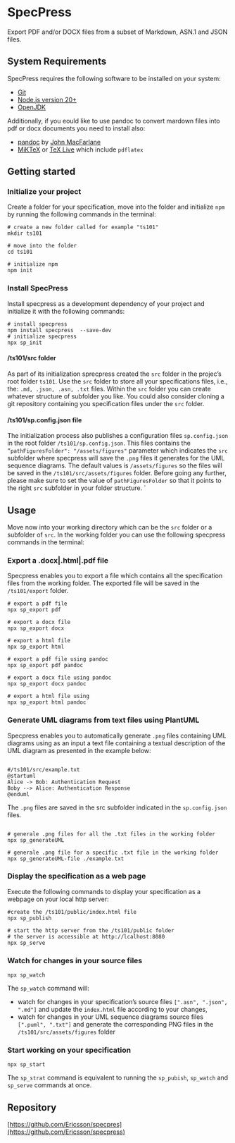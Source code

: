 # SpecPress

Export PDF and/or DOCX files from a subset of Markdown, ASN.1 and JSON files.

## System Requirements

SpecPress requires the following software to be installed on your system:

-   [Git](https://git-scm.com/)
-   [Node.js version 20+](https://nodejs.org/en)
-   [OpenJDK](https://openjdk.org/)

Additionally, if you eould like to use pandoc to convert mardown files into pdf or docx documents you need to install also:

-   [pandoc](https://pandoc.org/installing.html) by [John MacFarlane](https://johnmacfarlane.net/)
-   [MiKTeX](https://miktex.org/download) or [TeX Live](https://tug.org/texlive/) which include `pdflatex`

## Getting started

### Initialize your project

Create a folder for your specification, move into the folder and initialize `npm` by running the following commands in the terminal:

```
# create a new folder called for example "ts101"
mkdir ts101

# move into the folder
cd ts101

# initialize npm
npm init
```

### Install SpecPress

Install specpress as a development dependency of your project and initialize it with the following commands:

```
# install specpress
npm install specpress  --save-dev
# initialize specpress
npx sp_init
```

#### /ts101/src folder

As part of its initialization sprecpress created the `src` folder in the projec’s root folder `ts101`. Use the `src` folder to store all your specifications files, i.e., the: `.md, .json, .asn, .txt` files. Within the `src` folder you can create whatever structure of subfolder you like. You could also consider cloning a git repository containing you specification files under the `src` folder.

#### /ts101/sp.config.json file

The initialization process also publishes a configuration files `sp.config.json` in the root folder `/ts101/sp.config.json`. This files contains the `”pathFiguresFolder": "/assets/figures"` parameter which indicates the `src` subfolder where specpress will save the `.png` files it generates for the UML sequence diagrams. The default values is `/assets/figures` so the files will be saved in the `/ts101/src/assets/figures` folder. Before going any further, please make sure to set the value of `pathFiguresFolder` so that it points to the right `src` subfolder in your folder structure.
`

## Usage

Move now into your working directory which can be the `src` folder or a subfolder of `src`.
In the working folder you can use the following specpress commands in the terminal:

### Export a .docx|.html|.pdf file

Specpress enables you to export a file which contains all the specification files from the working folder. The exported file will be saved in the `/ts101/export` folder.

```
# export a pdf file
npx sp_export pdf

# export a docx file
npx sp_export docx

# export a html file
npx sp_export html

# export a pdf file using pandoc
npx sp_export pdf pandoc

# export a docx file using pandoc
npx sp_export docx pandoc

# export a html file using
npx sp_export html pandoc
```

### Generate UML diagrams from text files using PlantUML

Specpress enables you to automatically generate `.png` files containing UML diagrams using as an input a text file containing a textual description of the UML diagram as presented in the example below:

```

#/ts101/src/example.txt
@startuml
Alice -> Bob: Authentication Request
Boby --> Alice: Authentication Response
@enduml

```

The `.png` files are saved in the src subfolder indicated in the `sp.config.json` files.

```

# generale .png files for all the .txt files in the working folder
npx sp_generateUML

# generale .png file for a specific .txt file in the working folder
npx sp_generateUML-file ./example.txt

```

### Display the specification as a web page

Execute the following commands to display your specification as a webpage on your local http server:

```
#create the /ts101/public/index.html file
npx sp_publish

# start the http server from the /ts101/public folder
# the server is accessible at http://lcalhost:8080
npx sp_serve
```

### Watch for changes in your source files

```
npx sp_watch
```

The `sp_watch` command will:

-   watch for changes in your specification’s source files `[".asn", ".json", ".md"]` and update the `index.html` file according to your changes,
-   watch for changes in your UML sequence diagrams source files `[".puml", ".txt"]` and generate the corresponding PNG files in the `/ts101/src/assets/figures` folder

### Start working on your specification

```
npx sp_start
```

The `sp_strat` command is equivalent to running the `sp_pubish`, `sp_watch` and `sp_serve` commands at once.

## Repository

[https://github.com/Ericsson/specpres](https://github.com/Ericsson/specpress)
